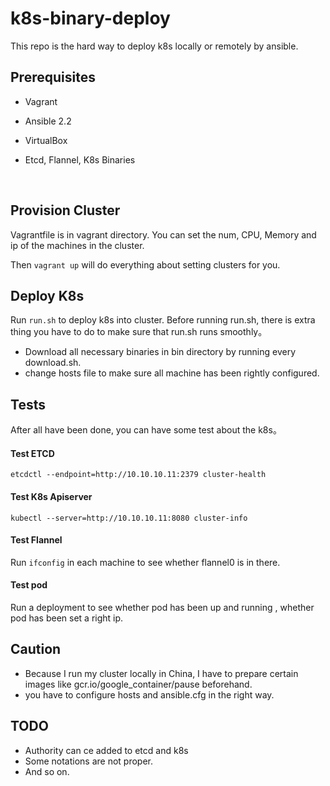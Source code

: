 # k8s-binary-deploy

This repo is the hard way to deploy k8s locally or remotely by ansible.

## Prerequisites

- Vagrant

- Ansible 2.2

- VirtualBox

- Etcd, Flannel, K8s Binaries

  ​

## Provision Cluster

Vagrantfile is in vagrant directory. You can set the num, CPU, Memory and ip of the machines in the cluster.

Then `vagrant up` will do everything about setting clusters for you.



## Deploy K8s

Run `run.sh` to deploy k8s into cluster. Before running run.sh, there is extra thing you have to do to make sure that run.sh runs smoothly。

- Download all necessary binaries in bin directory by running every download.sh.
- change hosts file to make sure all machine has been rightly configured.

## Tests

After all have been done, you can have some test about the k8s。

#### Test ETCD

`etcdctl --endpoint=http://10.10.10.11:2379 cluster-health`

#### Test K8s Apiserver

`kubectl --server=http://10.10.10.11:8080 cluster-info`

#### Test Flannel

Run `ifconfig`  in each machine to see whether flannel0 is in there.

#### Test pod

Run a deployment to see whether pod has been  up and running , whether pod has been set a right ip.

## Caution

- Because I run my cluster locally in China, I have to prepare certain images like gcr.io/google_container/pause beforehand.
- you have to configure hosts and ansible.cfg in the right way.



## TODO

-  Authority can ce added to etcd and k8s
- Some notations are not proper.
- And so on.